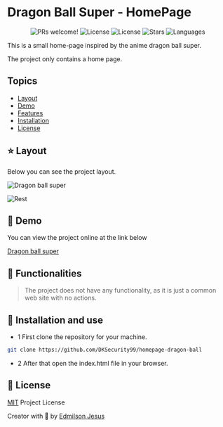 # Dragon Ball Super - HomePage

<p align="center">
  <img src="https://img.shields.io/static/v1?label=Dragon-BS&message=Welcome&color=FFFFFF&labelColor=F64613" alt="PRs welcome!" />
  <img alt="License" src="https://img.shields.io/static/v1?label=version&message=1.0&color=FFFFFF&labelColor=F64613">
  <img alt="License" src="https://img.shields.io/static/v1?label=license&message=MIT&color=FFFFFF&labelColor=F64613">
  <img alt="Stars" src="https://img.shields.io/github/stars/DKSecurity99/homepage-dragon-ball?color=FFFFFF&labelColor=F64613">
  <img alt="Languages" src="https://img.shields.io/github/languages/count/DKSecurity99/homepage-dragon-ball?color=FFFFFF&labelColor=F64613">
</p>

This is a small home-page inspired by the anime dragon ball super.

The project only contains a home page.

## Topics

* [Layout](#layout)
* [Demo](#demo) 
* [Features](#features)
* [Installation](#install)
* [License](#license)

<a id="layout"></a>
## ⭐ Layout

Below you can see the project layout.

![Dragon ball super](https://tlgur.com/d/4Nk2n9E8)

![Rest](https://tlgur.com/d/GYw35ZD4)

<a id="demo"></a>
## 👀 Demo 

You can view the project online at the link below

[Dragon ball super](https://dksecurity99.github.io/homepage-dragon-ball/)

<a id="features"></a>
## 🚀 Functionalities

> The project does not have any functionality, as it is just a common web site with no actions.

<a id="install"></a>
## 👷 Installation and use

* 1 First clone the repository for your machine.

```sh
git clone https://github.com/DKSecurity99/homepage-dragon-ball
```

* 2 After that open the index.html file in your browser.

<a id="license"></a>
## 🤝 License

[MIT](https://github.com/DKSecurity99/ruangku/blob/main/LICENSE) Project License

Creator with 💙 by [Edmilson Jesus](https://www.linkedin.com/in/edmilson-jesus-4128711b5)
